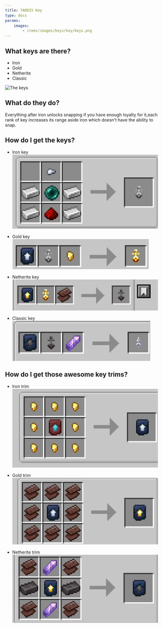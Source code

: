 ```yaml
---
title: TARDIS Key
type: docs
params:
    images:
        - items/images/keys/key/keys.png
---
```


## What keys are there?

* Iron
* Gold
* Netherite
* Classic

![The keys](images/keys/key/keys.png)

## What do they do?

Everything after iron unlocks snapping if you have enough loyalty for it,each rank of key increases its range aside iron which doesn't have the ability to snap.

## How do I get the keys?

* Iron key
![Recipe6](images/keys/recipe/iron%20key.png)

* Gold key 
![Recipe5](images/keys/recipe/gold%20key.png)

* Netherite key
![Recipe7](images/keys/recipe/netherite%20key.png)

* Classic key
![Recipe1](images/keys/recipe/classic%20key.png)

## How do I get those awesome key trims?

* Iron trim
![Recipe2](images/keys/recipe/iron%20trim.png)

* Gold trim
![Recipe4](images/keys/recipe/gold%20trim.png)

* Netherite trim
![Recipe3](images/keys/recipe/netherite%20trim.png)
